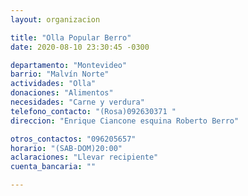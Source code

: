 ```yaml
---
layout: organizacion

title: "Olla Popular Berro"
date: 2020-08-10 23:30:45 -0300

departamento: "Montevideo"
barrio: "Malvín Norte"
actividades: "Olla"
donaciones: "Alimentos"
necesidades: "Carne y verdura"
telefono_contacto: "(Rosa)092630371 "
direccion: "Enrique Ciancone esquina Roberto Berro"

otros_contactos: "096205657"
horario: "(SAB-DOM)20:00"
aclaraciones: "Llevar recipiente"
cuenta_bancaria: ""

---
```

